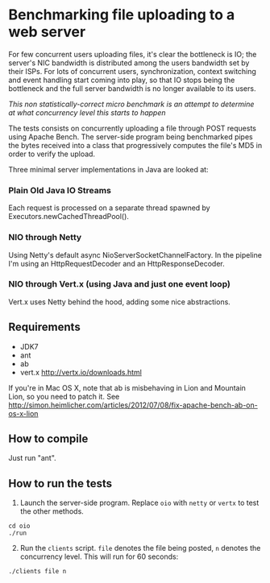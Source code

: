 Benchmarking file uploading to a web server
===========================================

For few concurrent users uploading files, it's clear the bottleneck is IO; the server's NIC bandwidth is distributed among the users bandwidth set by their ISPs.
For lots of concurrent users, synchronization, context switching and event handling start coming into play, so that IO stops being the bottleneck and the full server bandwidth is no longer available to its users.

*This non statistically-correct micro benchmark is an attempt to determine at what concurrency level this starts to happen*

The tests consists on concurrently uploading a file through POST requests using Apache Bench.
The server-side program being benchmarked pipes the bytes received into a class that progressively computes the file's MD5 in order to verify the upload.

Three minimal server implementations in Java are looked at:

### Plain Old Java IO Streams ###
Each request is processed on a separate thread spawned by Executors.newCachedThreadPool().

### NIO through Netty ###
Using Netty's default async NioServerSocketChannelFactory. In the pipeline I'm using an HttpRequestDecoder and an HttpResponseDecoder.

### NIO through Vert.x (using Java and just one event loop) ###
Vert.x uses Netty behind the hood, adding some nice abstractions.

Requirements
-----------------------
- JDK7
- ant
- ab
- vert.x http://vertx.io/downloads.html

If you're in Mac OS X, note that ab is misbehaving in Lion and Mountain Lion, so you need to patch it.
See http://simon.heimlicher.com/articles/2012/07/08/fix-apache-bench-ab-on-os-x-lion


How to compile
--------------
Just run "ant".


How to run the tests
--------------------

1. Launch the server-side program. Replace ```oio``` with ```netty``` or ```vertx``` to test the other methods.
```
cd oio
./run
```
2. Run the ```clients``` script. ```file``` denotes the file being posted, ```n``` denotes the concurrency level. This will run for 60 seconds:

```
./clients file n
```
